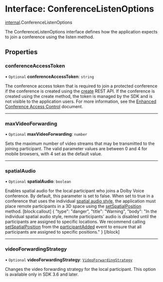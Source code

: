 # Interface: ConferenceListenOptions

[internal](../modules/internal.md).ConferenceListenOptions

The ConferenceListenOptions interface defines how the application expects to join a conference using the listen method.

## Properties

### conferenceAccessToken

• `Optional` **conferenceAccessToken**: `string`

The conference access token that is required to join a protected conference if the conference is created using the [create](ref:create-conference) REST API. If the conference is created using the create method, the token is managed by the SDK and is not visible to the application users. For more information, see the [Enhanced Conference Access Control](doc:guides-enhanced-conference-access-control) document.

___

### maxVideoForwarding

• `Optional` **maxVideoForwarding**: `number`

Sets the maximum number of video streams that may be transmitted to the joining participant. The valid parameter values are between 0 and 4 for mobile browsers, with 4 set as the default value.

___

### spatialAudio

• `Optional` **spatialAudio**: `boolean`

Enables spatial audio for the local participant who joins a Dolby Voice conference. By default, this parameter is set to false. When set to true in a conference that uses the individual [spatial audio style](doc:rn-client-sdk-enums-spatialaudiostyle), the application must place remote participants in a 3D space using the [setSpatialPosition](doc:rn-client-sdk-references-conferenceservice#setspatialposition) method.
[block:callout]
{
"type": "danger",
"title": "Warning",
"body": "In the individual spatial audio style, remote participants' audio is disabled until the participants are assigned to specific locations. We recommend calling [setSpatialPosition](doc:rn-client-sdk-references-conferenceservice#setspatialposition) from the [participantAdded](doc:rn-client-sdk-modules#participantadded) event to ensure that all participants are assigned to specific positions."
}
[/block]

___

### videoForwardingStrategy

• `Optional` **videoForwardingStrategy**: [`VideoForwardingStrategy`](../enums/internal.VideoForwardingStrategy.md)

Changes the video forwarding strategy for the local participant. This option is available only in SDK 3.6 and later.
